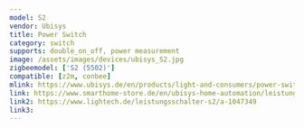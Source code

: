 ```yaml
---
model: S2
vendor: Ubisys
title: Power Switch 
category: switch
supports: double_on_off, power measurement
image: /assets/images/devices/ubisys_S2.jpg
zigbeemodel: ['S2 (5502)']
compatible: [z2m, conbee]
mlink: https://www.ubisys.de/en/products/light-and-consumers/power-switch-s2/
link: https://www.smarthome-store.de/en/ubisys-home-automation/leistungsschalter-s2.html
link2: https://www.lightech.de/leistungsschalter-s2/a-1047349
link3: 
---
```



